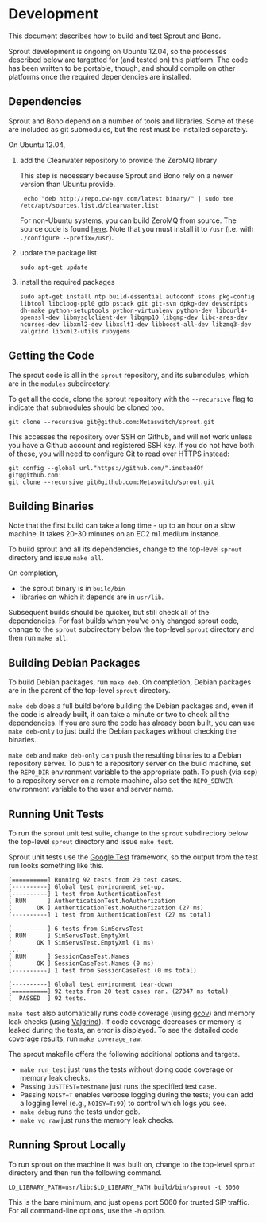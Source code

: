 # Development

This document describes how to build and test Sprout and Bono.

Sprout development is ongoing on Ubuntu 12.04, so the processes described
below are targetted for (and tested on) this platform.  The code has been
written to be portable, though, and should compile on other platforms once the
required dependencies are installed.

## Dependencies

Sprout and Bono depend on a number of tools and libraries.  Some of these are
included as git submodules, but the rest must be installed separately.

On Ubuntu 12.04,

1. add the Clearwater repository to provide the ZeroMQ library

    This step is necessary because Sprout and Bono rely on a newer version than Ubuntu provide.

        echo "deb http://repo.cw-ngv.com/latest binary/" | sudo tee /etc/apt/sources.list.d/clearwater.list

    For non-Ubuntu systems, you can build ZeroMQ from source. The source code is found [here](https://github.com/Metaswitch/zeromq3).  Note that you must install it to `/usr` (i.e. with `./configure --prefix=/usr`).

2.  update the package list

        sudo apt-get update

3.  install the required packages

        sudo apt-get install ntp build-essential autoconf scons pkg-config libtool libcloog-ppl0 gdb pstack git git-svn dpkg-dev devscripts dh-make python-setuptools python-virtualenv python-dev libcurl4-openssl-dev libmysqlclient-dev libgmp10 libgmp-dev libc-ares-dev ncurses-dev libxml2-dev libxslt1-dev libboost-all-dev libzmq3-dev valgrind libxml2-utils rubygems

## Getting the Code

The sprout code is all in the `sprout` repository, and its submodules, which
are in the `modules` subdirectory.

To get all the code, clone the sprout repository with the `--recursive` flag to
indicate that submodules should be cloned too.

    git clone --recursive git@github.com:Metaswitch/sprout.git

This accesses the repository over SSH on Github, and will not work unless you have a Github account and registered SSH key. If you do not have both of these, you will need to configure Git to read over HTTPS instead:

    git config --global url."https://github.com/".insteadOf git@github.com:
    git clone --recursive git@github.com:Metaswitch/sprout.git

## Building Binaries

Note that the first build can take a long time - up to an hour on a slow
machine. It takes 20-30 minutes on an EC2 m1.medium instance.

To build sprout and all its dependencies, change to the top-level `sprout`
directory and issue `make all`.

On completion,

* the sprout binary is in `build/bin`
* libraries on which it depends are in `usr/lib`.

Subsequent builds should be quicker, but still check all of the
dependencies.  For fast builds when you've only changed sprout code, change to
the `sprout` subdirectory below the top-level `sprout` directory and then run
`make all`.

## Building Debian Packages

To build Debian packages, run `make deb`.  On completion, Debian packages
are in the parent of the top-level `sprout` directory.

`make deb` does a full build before building the Debian packages and, even if
the code is already built, it can take a minute or two to check all the
dependencies.  If you are sure the code has already been built, you can use
`make deb-only` to just build the Debian packages without checking the
binaries.

`make deb` and `make deb-only` can push the resulting binaries to a Debian
repository server.  To push to a repository server on the build machine, set
the `REPO_DIR` environment variable to the appropriate path.  To push (via
scp) to a repository server on a remote machine, also set the `REPO_SERVER`
environment variable to the user and server name.

## Running Unit Tests

To run the sprout unit test suite, change to the `sprout` subdirectory below
the top-level `sprout` directory and issue `make test`.

Sprout unit tests use the [Google Test](https://code.google.com/p/googletest/)
framework, so the output from the test run looks something like this.

    [==========] Running 92 tests from 20 test cases.
    [----------] Global test environment set-up.
    [----------] 1 test from AuthenticationTest
    [ RUN      ] AuthenticationTest.NoAuthorization
    [       OK ] AuthenticationTest.NoAuthorization (27 ms)
    [----------] 1 test from AuthenticationTest (27 ms total)

    [----------] 6 tests from SimServsTest
    [ RUN      ] SimServsTest.EmptyXml
    [       OK ] SimServsTest.EmptyXml (1 ms)
    ...
    [ RUN      ] SessionCaseTest.Names
    [       OK ] SessionCaseTest.Names (0 ms)
    [----------] 1 test from SessionCaseTest (0 ms total)

    [----------] Global test environment tear-down
    [==========] 92 tests from 20 test cases ran. (27347 ms total)
    [  PASSED  ] 92 tests.

`make test` also automatically runs code coverage (using
[gcov](http://gcc.gnu.org/onlinedocs/gcc/Gcov.html)) and memory leak checks
(using [Valgrind](http://valgrind.org/)).  If code coverage decreases or
memory is leaked during the tests, an error is displayed. To see the detailed
code coverage results, run `make coverage_raw`.

The sprout makefile offers the following additional options and targets.

*   `make run_test` just runs the tests without doing code coverage or memory
    leak checks.
*   Passing `JUSTTEST=testname` just runs the specified test case.
*   Passing `NOISY=T` enables verbose logging during the tests; you can add
    a logging level (e.g., `NOISY=T:99`) to control which logs you see.
*   `make debug` runs the tests under gdb.
*   `make vg_raw` just runs the memory leak checks.

## Running Sprout Locally

To run sprout on the machine it was built on, change to the top-level `sprout`
directory and then run the following command.

    LD_LIBRARY_PATH=usr/lib:$LD_LIBRARY_PATH build/bin/sprout -t 5060

This is the bare minimum, and just opens port 5060 for trusted SIP traffic.
For all command-line options, use the `-h` option.
